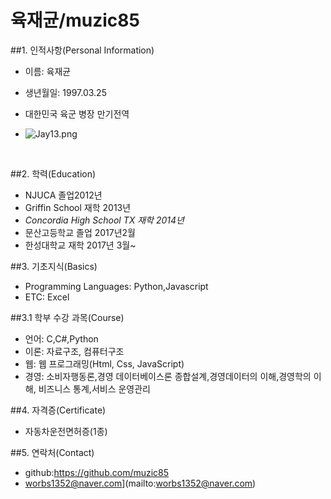 # 육재균/muzic85

##1. 인적사항(Personal Information)

* 이름: 육재균

* 생년월일: 1997.03.25

* 대한민국 육군 병장 만기전역

* ![Jay13.png](/C/Jay/img)

  ​

##2. 학력(Education)

* NJUCA 졸업2012년
* Griffin School 재학 2013년
*  *Concordia High School TX 재학 2014년*
* 문산고등학교 졸업 2017년2월
* 한성대학교 재학 2017년 3월~

##3. 기초지식(Basics)

* Programming Languages: Python,Javascript
* ETC: Excel

##3.1 학부 수강 과목(Course)
* 언어: C,C#,Python
* 이론: 자료구조, 컴퓨터구조
* 웹: 웹 프로그래밍(Html, Css, JavaScript)
* 경영: 소비자행동론,경영 데이터베이스론 종합설계,경영데이터의 이해,경영학의 이해, 비즈니스 통계,서비스 운영관리

##4. 자격증(Certificate)
* 자동차운전면허증(1종)

##5. 연락처(Contact)
* github:https://github.com/muzic85
* worbs1352@naver.com](mailto:worbs1352@naver.com)